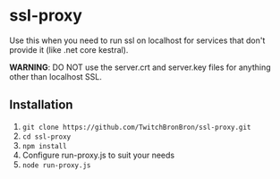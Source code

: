 # ssl-proxy

Use this when you need to run ssl on localhost for services that don't provide it (like .net core kestral).

**WARNING**: DO NOT use the server.crt and server.key files for anything other than localhost SSL. 

## Installation

1. `git clone https://github.com/TwitchBronBron/ssl-proxy.git`
2. `cd ssl-proxy`
3. `npm install`
4. Configure run-proxy.js to suit your needs
5. `node run-proxy.js`
